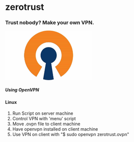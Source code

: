 # zerotrust
### Trust nobody? Make your own VPN.
<img src="imgs/openvpn.jpg" width="280px" height="160px"></img>
##### Using OpenVPN
#### Linux 
1) Run Script on server machine
2) Control VPN with 'menu' script
3) Move .ovpn file to client machine
4) Have openvpn installed on client machine
5) Use VPN on client with "$ sudo openvpn zerotrust.ovpn"
